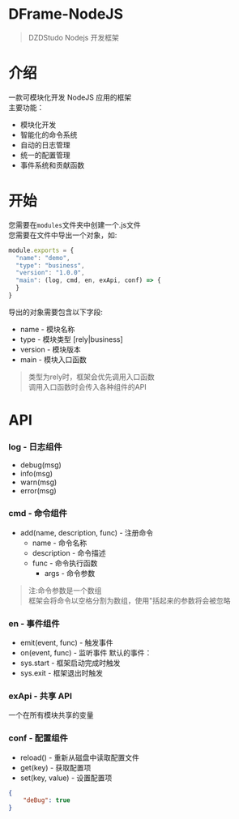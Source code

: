 # DFrame-NodeJS
>DZDStudo Nodejs 开发框架

# 介绍
一款可模块化开发 NodeJS 应用的框架  
主要功能：
- 模块化开发
- 智能化的命令系统
- 自动的日志管理
- 统一的配置管理
- 事件系统和贡献函数

# 开始
您需要在`modules`文件夹中创建一个.js文件  
您需要在文件中导出一个对象，如:
```javascript
module.exports = {
  "name": "demo",
  "type": "business",
  "version": "1.0.0",
  "main": (log, cmd, en, exApi, conf) => {
  }
}
```
导出的对象需要包含以下字段:
- name - 模块名称
- type - 模块类型 [rely|business]
- version - 模块版本
- main - 模块入口函数
> 类型为rely时，框架会优先调用入口函数  
> 调用入口函数时会传入各种组件的API

# API
### log - 日志组件
- debug(msg)
- info(msg)
- warn(msg)
- error(msg)

### cmd - 命令组件
- add(name, description, func) - 注册命令
  - name - 命令名称
  - description - 命令描述
  - func - 命令执行函数
    - args - 命令参数
> 注:命令参数是一个数组  
> 框架会将命令以空格分割为数组，使用"括起来的参数将会被忽略

### en - 事件组件
- emit(event, func) - 触发事件
- on(event, func) - 监听事件
默认的事件：
- sys.start - 框架启动完成时触发
- sys.exit - 框架退出时触发

### exApi - 共享 API
一个在所有模块共享的变量

### conf - 配置组件
- reload() - 重新从磁盘中读取配置文件
- get(key) - 获取配置项
- set(key, value) - 设置配置项
```json
{
    "deBug": true
}
```
